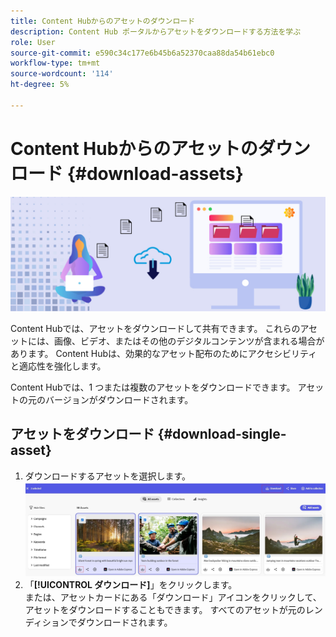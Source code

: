 ```yaml
---
title: Content Hubからのアセットのダウンロード
description: Content Hub ポータルからアセットをダウンロードする方法を学ぶ
role: User
source-git-commit: e590c34c177e6b45b6a52370caa88da54b61ebc0
workflow-type: tm+mt
source-wordcount: '114'
ht-degree: 5%

---
```


# Content Hubからのアセットのダウンロード {#download-assets}

<!-- ![Download assets](assets/download-asset.jpg) -->
![アセットのダウンロード](assets/download-asset-genstudio.jpeg)

Content Hubでは、アセットをダウンロードして共有できます。 これらのアセットには、画像、ビデオ、またはその他のデジタルコンテンツが含まれる場合があります。 Content Hubは、効果的なアセット配布のためにアクセシビリティと適応性を強化します。

Content Hubでは、1 つまたは複数のアセットをダウンロードできます。 アセットの元のバージョンがダウンロードされます。

## アセットをダウンロード {#download-single-asset}

1. ダウンロードするアセットを選択します。
   ![単一アセットのダウンロード](assets/download-assets-new.jpg)
1. 「**[!UICONTROL ダウンロード]**」をクリックします。<br> または、アセットカードにある「ダウンロード」アイコンをクリックして、アセットをダウンロードすることもできます。
すべてのアセットが元のレンディションでダウンロードされます。

